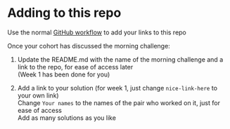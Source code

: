 # Adding to this repo

Use the normal [GitHub workflow](https://guides.github.com/introduction/flow/) to add your links to this repo

Once your cohort has discussed the morning challenge:
1. Update the README.md with the name of the morning challenge and a link to the repo, for ease of access later  
(Week 1 has been done for you)

2. Add a link to your solution (for week 1, just change `nice-link-here` to your own link)  
Change `Your names` to the names of the pair who worked on it, just for ease of access  
Add as many solutions as you like
